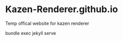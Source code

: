 Kazen-Renderer.github.io
=====================
Temp offical website for kazen renderer

bundle exec jekyll serve